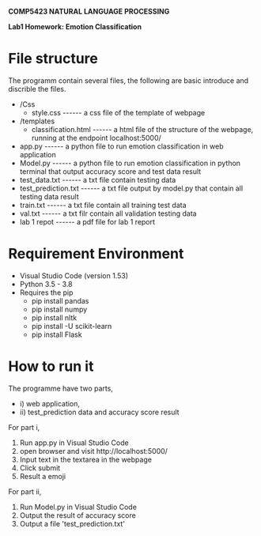 **COMP5423 NATURAL LANGUAGE PROCESSING**

**Lab1 Homework: Emotion Classification**

# File structure 
The programm contain several files, the following are basic introduce and discrible the files.   
- /Css
  - style.css ------ a css file of the template of webpage 
- /templates
    - classification.html ------ a html file of the structure of the webpage, running at the endpoint localhost:5000/
- app.py ------ a python file to run emotion classification in web application  
- Model.py ------ a python file to run emotion classification in python terminal that output accuracy score and test data result 
- test_data.txt ------ a txt file contain testing data 
- test_prediction.txt ------ a txt file output by model.py that contain all testing data result   
- train.txt ------ a txt file contain all training test data
- val.txt ------ a txt filr contain all validation testing data 
- lab 1 repot ------ a pdf file for lab 1 report

# Requirement Environment
- Visual Studio Code (version 1.53)
- Python 3.5 - 3.8
- Requires the pip
    - pip install pandas
    - pip install numpy
    - pip install nltk
    - pip install -U scikit-learn
    - pip install Flask

# How to run it 
The programme have two parts, 
- i) web application, 
- ii) test_prediction data and accuracy score result

For part i,

1. Run app.py in Visual Studio Code
2. open browser and visit http://localhost:5000/
3. Input text in the textarea in the webpage 
4. Click submit
5. Result a emoji 

For part ii, 

1. Run Model.py in Visual Studio Code
2. Output the result of accuracy score
3. Output a file 'test_prediction.txt'

